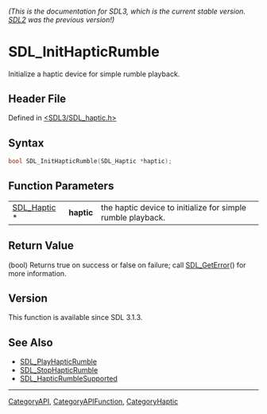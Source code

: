 ###### (This is the documentation for SDL3, which is the current stable version. [SDL2](https://wiki.libsdl.org/SDL2/) was the previous version!)
# SDL_InitHapticRumble

Initialize a haptic device for simple rumble playback.

## Header File

Defined in [<SDL3/SDL_haptic.h>](https://github.com/libsdl-org/SDL/blob/main/include/SDL3/SDL_haptic.h)

## Syntax

```c
bool SDL_InitHapticRumble(SDL_Haptic *haptic);
```

## Function Parameters

|                            |            |                                                             |
| -------------------------- | ---------- | ----------------------------------------------------------- |
| [SDL_Haptic](SDL_Haptic) * | **haptic** | the haptic device to initialize for simple rumble playback. |

## Return Value

(bool) Returns true on success or false on failure; call
[SDL_GetError](SDL_GetError)() for more information.

## Version

This function is available since SDL 3.1.3.

## See Also

- [SDL_PlayHapticRumble](SDL_PlayHapticRumble)
- [SDL_StopHapticRumble](SDL_StopHapticRumble)
- [SDL_HapticRumbleSupported](SDL_HapticRumbleSupported)

----
[CategoryAPI](CategoryAPI), [CategoryAPIFunction](CategoryAPIFunction), [CategoryHaptic](CategoryHaptic)

